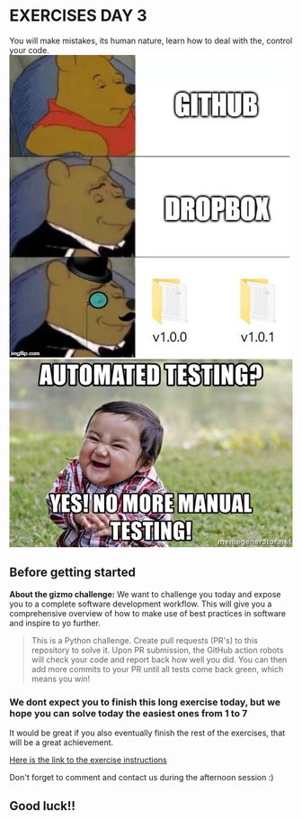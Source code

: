 # EXERCISES DAY 3

You will make mistakes, its human nature, learn how to deal with the, control your code. 
![](../../images/git.jpg)
![](../../images/automated-testing.jpg)

## Before getting started
**About the gizmo challenge:**
We want to challenge you today and expose you to a complete software development workflow. This will give you a comprehensive overview of how to make use of best practices in software and inspire to yo further.

> This is a Python challenge. Create pull requests (PR's) to this repository to solve it. Upon PR submission, the GitHub action robots will check your code and report back how well you did. You can then add more commits to your PR until all tests come back green, which means you win!

### We dont expect you to finish this long exercise today, but we hope you can solve today the easiest ones from 1 to 7
It would be great if you also eventually finish the rest of the exercises, that will be a great achievement.

[Here is the link to the exercise instructions](https://github.com/wmvanvliet/gizmo)

Don't forget to comment and contact us during the afternoon session :)

## Good luck!! 